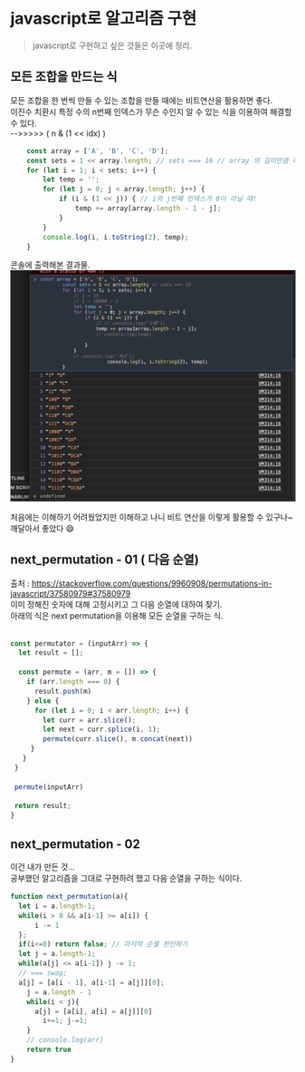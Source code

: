 # javascript로 알고리즘 구현

> javascript로 구현하고 싶은 것들은 이곳에 정리.
> 

## 모든 조합을 만드는 식

모든 조합을 한 번씩 만들 수 있는 조합을 만들 때에는 비트연산을 활용하면 좋다.   
이진수 치환시 특정 수의 n번째 인덱스가 무슨 수인지 알 수 있는 식을 이용하여 해결할 수 있다.    
-->>>>> ( n & (1 << idx) )
```javascript
    const array = ['A', 'B', 'C', 'D'];
    const sets = 1 << array.length; // sets === 16 // array 의 길이만큼 이진수 자리를 세팅하고 검사한다고 생각
    for (let i = 1; i < sets; i++) {
        let temp = '';
        for (let j = 0; j < array.length; j++) {
            if (i & (1 << j)) { // i의 j번째 인덱스가 0이 아닐 때!
                temp += array[array.length - 1 - j];
            }
        }
		console.log(i, i.toString(2), temp);
    }
```

콘솔에 출력해본 결과물.
![bit](../images/bit.png)

처음에는 이해하기 어려웠었지만 이해하고 나니 비트 연산을 이렇게 활용할 수 있구나~
깨달아서 좋았다 😄

## next_permutation - 01 ( 다음 순열)
출처 : https://stackoverflow.com/questions/9960908/permutations-in-javascript/37580979#37580979   
이미 정해진 숫자에 대해 고정시키고 그 다음 순열에 대하여 찾기.   
아래의 식은 next permutation을 이용해 모든 순열을 구하는 식.   

```javascript

const permutator = (inputArr) => {
  let result = [];

  const permute = (arr, m = []) => {
    if (arr.length === 0) {
      result.push(m)
    } else {
      for (let i = 0; i < arr.length; i++) {
        let curr = arr.slice();
        let next = curr.splice(i, 1);
        permute(curr.slice(), m.concat(next))
     }
   }
 }

 permute(inputArr)

 return result;
}
```

## next_permutation - 02 
이건 내가 만든 것...   
공부했던 알고리즘을 그대로 구현하려 했고 다음 순열을 구하는 식이다. 
```javascript
function next_permutation(a){
  let i = a.length-1;
  while(i > 0 && a[i-1] >= a[i]) {
      i -= 1
  };
  if(i<=0) return false; // 마지막 순열 판단하기
  let j = a.length-1;
  while(a[j] <= a[i-1]) j -= 1;
  // === swap;
  a[j] = [a[i - 1], a[i-1] = a[j]][0];
    j = a.length - 1
    while(i < j){
      a[j] = [a[i], a[i] = a[j]][0]
        i+=1; j-=1;
    }
    // console.log(arr)
    return true
}
```
